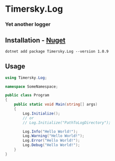 # Timersky.Log    
### Yet another logger    

## Installation - [Nuget](https://www.nuget.org/packages/Timersky.Log)
```
dotnet add package Timersky.Log --version 1.0.9
```

## Usage
```csharp
using Timersky.Log;

namespace SomeNamespace;

public class Program
{    
    public static void Main(string[] args)
    {
        Log.Initialize();
        // or
        // Log.Initialize("PathToLogDirectory");

        Log.Info("Hello World!");
        Log.Warning("Hello World!");
        Log.Error("Hello World!");
        Log.Debug("Hello World!");
    }
}
```
